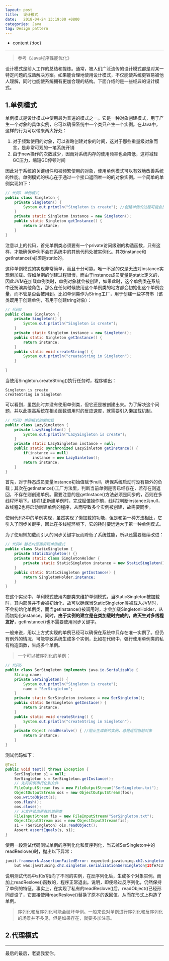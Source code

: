 ```yaml
---
layout: post
title:  设计模式
date:   2018-04-24 13:19:00 +0800
categories: Java
tag: Design pattern
---
```


* content
{:toc}
<hr>

> 参考《Java程序性能优化》

设计模式是前人工作的总结和提炼。通常，被人们广泛流传的设计模式都是对某一特定问题的成熟解决方案。如果能合理地使用设计模式，不仅能使系统更容易被他人理解，同时也能使系统拥有更加合理的结构。下面介绍的是一些经典的设计模式。

1.单例模式
------------------------------------

单例模式是设计模式中使用最为普遍的模式之一。它是一种对象创建模式，用于产生一个对象的具体实例，它可以确保系统中一个类只产生一个实例。在Java中，这样的行为可以带来两大好处：

1. 对于频繁使用的对象，可以省略创建对象的时间，这对于那些重量级对象而言，是非常可观的一笔系统开销
2. 由于new操作的次数减少，因而对系统内存的使用频率也会降低，这将减轻GC压力，缩短GC停顿时间

因此对于系统的关键组件和被频繁使用的对象，使用单例模式可以有效地改善系统的性能。单例模式的核心在于通过一个接口返回唯一的的对象实例。一个简单的单例实现如下：

```java
// 代码1 单例模式
public class Singleton {
    private Singleton() {
        System.out.println("Singleton is create"); //创建单例的过程可能会比较慢
    }
    private static Singleton instance = new Singleton();
    public static Singleton getInstance() {
        return instance;
    }
}
```

注意以上的代码，首先单例类必须要有一个private访问级别的构造函数，只有这样，才能确保单例不会在系统中的其他代码处被实例化。其次instance和getInstance()必须是static的。

这种单例模式的实现非常简单，而且十分可靠。唯一不足的仅是无法对instance实现懒加载。假如单例的创建过程很慢，而由于instance成员变量是static定义的，因此JVM在加载单例类时，单例对象就会被创建，如果此时，这个单例类在系统中还扮演其他角色，那么在任何时候使用这个单例类的地方都会初始化这个单例变量，而不管是否会被用到。比如单例类作为String工厂，用于创建一些字符串（该类既用于创建单例，有用于创建tring对象）：

```java
// 代码2
public class Singleton {
    private Singleton() {
        System.out.println("Singleton is create");
    }
    private static Singleton instance = new Singleton();
    public static Singleton getInstance() {
        return instance;
    }
    public static void createString() {
        System.out.println("createString in Singleton");
    }
    
}
```

当使用Singleton.createString()执行任务时，程序输出：

```
Singleton is create
createString in Singleton
```

可以看到，虽然此时并没有使用单例类，但它还是被创建出来。为了解决这个问题，并以此提高系统在相关函数调用时的反应速度，就需要引入懒加载机制。

```java
// 代码3 单例模式的懒加载
public class LazySingleton {
    private LazySingleton() {
        System.out.println("LazySingleton is create");
    }
    private static LazySingleton instance = null;
    public static synchronized LazySinleton getInstance() {
        if(instance == null)
            instance = new LazySinleton();
        return instance;
    }
}
```

首先，对于静态成员变量instance初始值赋予null，确保系统启动时没有额外的负载；其次在getInstance()工厂方法里，判断当前单例是否已经存在，若存在则返回，不存在则创建单例。需要注意的是getInstace()方法必须是同步的，否则在多线程环境下。线程1正新建单例时，完成赋值操作前，线程2判断instance为null，故线程2也将启动新建单例的程序，从而导致多个实例被创建，故需要同步。

使用代码3中的单例实现，虽然实现了懒加载的功能，但是和第一种方法相比，它引入了同步关键字，因此在多线程环境下，它的耗时要远远大于第一种单例模式。

为了使用懒加载而引入的同步关键字反而降低了系统性能，所以还需要继续改进：

```java
// 代码4 静态内部类实现单例模式
public class StaticSingleton {
    private StaticSingleton() {}
    private static class SingletonHolder {
        private static StaticSingleton instance = new StaticSingleton();
    }
    public static StaticSingleton getInstance() {
        return SingletonHolder.instance;
    }
}
```

在这个实现中，单利模式使用内部类来维护单例模式，当StaticSingleton被加载时，其内部类并不会被初始化，故可以确保当StaticSingleton类被载入JVM时，不会初始化单例类，而当getInstance()被调用时，才会加载SingletonHolder，从而初始化instance。同时，**由于实例的建立是在类加载时完成的，故天生对多线程友好**，getInstance()也不需要使用同步关键字。

一般来说，用以上方式实现的单例已经可以确保在系统中只存在唯一实例了。但仍有例外的情况，可能导致系统生成多个实例，比如在代码中，强行使用单例类的私有构造函数，生成多个单例。

> 一个可以被序列化的单例：

```java
// 代码5
public class SerSingleton implements java.io.Serializable {
    String name;
    private SerSingleton() {
        System.out.println("Singleton is create");
        name = "SerSingleton";
    }
    private static SerSingleton instance = new SerSingleton();
    public static SerSingleton getInstace() {
        return instance;
    }
    public static void createString() {
        System.out.println("createString in Singleton");
    }
    private Object readResolve() { //阻止生成新的实例，总是返回当前对象
        return instance;
    }
}
```

测试代码如下：

```java
@Test
public void test() throws Exception {
    SerSIngleton s1 = null;
    SerSingleton s = SerSingleton.getInstance();
    // 先将实例串行化到文件
    FileOutputStream fos = new FileOutputStream("SerSingleton.txt");
    ObjectOutputStream oos = new ObjectOutputStream(fos);
    oos.writeObject(s);
    oos.flush();
    oos.close();
    // 从文件读出原有的单例类
    FileInputStream fis = new FileInputStream("SerSingleton.txt");
    ObjectInputStream ois = new ObjectInputStream(fis);
    s1 = (SerSingleton) ois.readObject();
    Assert.assertEquals(s, s1);
}
```

使用一段测试代码测试单例的序列化化和反序列化，当去掉SerSingleton中的readReslove()时，抛出以下异常：

```java
junit.framework.AssertionFailedError: expected:javatuning.ch2.singleton.serialization.SerSingleton@5224ee
    but was:javatuning.ch2.singleton.serializationSerSingleton@18fe7c3
```

说明测试代码中s和s1指向了不同的实例，在反序列化后，生成多个对象实例。而加上readReslove()函数的，程序正常退出。说明，即便经过反序列化，仍然保持了单例的特征。事实上，在实现了私有的readReslove()后，readObject()已经形同虚设了，它直接使用readReslove()替换了原本的返回值，从而在形式上构造了单例。

> 序列化和反序列化可能会破坏单例。一般来说对单例进行序列化和反序列化的场景并不多见，但是如果存在，就要多加注意。



## 2.代理模式










<hr>
​最后的最后，老婆我爱你。








